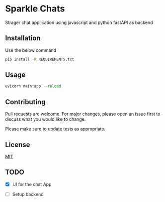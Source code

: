 # Sparkle Chats

Strager chat application using javascript and python fastAPI as backend

## Installation

Use the below command

```bash
pip install -R REQUIREMENTS.txt
```

## Usage

```python
uvicorn main:app --reload
```

## Contributing

Pull requests are welcome. For major changes, please open an issue first
to discuss what you would like to change.

Please make sure to update tests as appropriate.

## License

[MIT](https://choosealicense.com/licenses/mit/)

## TODO  



- [x] UI for the chat App  
- [ ] Setup backend

